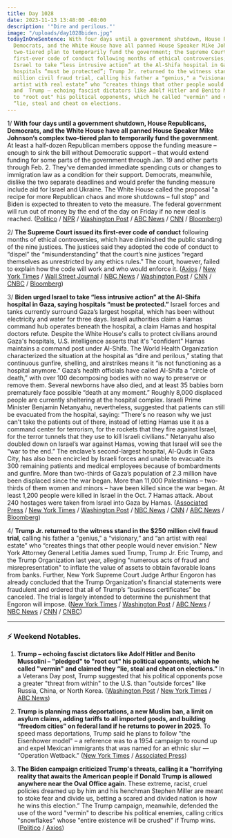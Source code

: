 ```yaml
---
title: Day 1028
date: 2023-11-13 13:48:00 -08:00
description: '"Dire and perilous."'
image: "/uploads/day1028biden.jpg"
todayInOneSentence: With four days until a government shutdown, House Republicans,
  Democrats, and the White House have all panned House Speaker Mike Johnson’s complex
  two-tiered plan to temporarily fund the government; the Supreme Court issued its
  first-ever code of conduct following months of ethical controversies; Biden urged
  Israel to take “less intrusive action” at the Al-Shifa hospital in Gaza, saying
  hospitals “must be protected”; Trump Jr. returned to the witness stand in the $250
  million civil fraud trial, calling his father a "genius," a “visionary,” and “an
  artist with real estate” who “creates things that other people would never envision”;
  and  Trump – echoing fascist dictators like Adolf Hitler and Benito Mussolini – "pledged"
  to "root out" his political opponents, which he called "vermin" and claimed they
  “lie, steal and cheat on elections.
---
```


1/ **With four days until a government shutdown, House Republicans, Democrats, and the White House have all panned House Speaker Mike Johnson’s complex two-tiered plan to temporarily fund the government**. At least a half-dozen Republican members oppose the funding measure – enough to sink the bill without Democratic support – that would extend funding for some parts of the government through Jan. 19 and other parts through Feb. 2. They've demanded immediate spending cuts or changes to immigration law as a condition for their support. Democrats, meanwhile, dislike the two separate deadlines and would prefer the funding measure include aid for Israel and Ukraine. The White House called the proposal "a recipe for more Republican chaos and more shutdowns – full stop" and Biden is expected to threaten to veto the measure. The federal government will run out of money by the end of the day on Friday if no new deal is reached. ([Politico](https://www.politico.com/live-updates/2023/11/13/congress/house-gop-spending-johnson-senate-00126829) / [NPR](https://www.npr.org/2023/11/12/1212546360/the-white-house-and-some-republicans-pan-johnsons-2-part-plan-to-avoid-a-shutdow) / [Washington Post](https://www.washingtonpost.com/politics/2023/11/13/government-shutdown-mike-johnson-house-republicans/) / [ABC News](https://abcnews.go.com/Politics/gop-opposition-speaker-mike-johnson-democratic-votes-pass/story?id=104850293) / [CNN](https://www.cnn.com/2023/11/13/politics/mike-johnson-shutdown-house-gop-government-budget/index.html) / [Bloomberg](https://www.bloomberg.com/news/articles/2023-11-13/gop-speaker-s-plan-to-avert-shutdown-faces-critical-24-hours?srnd=premium&sref=MIBMEEoj))

2/ **The Supreme Court issued its first-ever code of conduct** following months of ethical controversies, which have diminished the public standing of the nine justices. The justices said they adopted the code of conduct to “dispel” the “misunderstanding” that the court’s nine justices “regard themselves as unrestricted by any ethics rules." The court, however, failed to explain how the code will work and who would enforce it. ([Axios](https://www.axios.com/2023/11/13/supreme-court-adopt-ethics-code-justices) / [New York Times](https://www.nytimes.com/2023/11/13/us/politics/supreme-court-ethics-code.html) / [Wall Street Journal](https://www.wsj.com/us-news/law/supreme-court-code-of-conduct-scandals-5d8be723?mod=hp_lead_pos3) / [NBC News](https://www.nbcnews.com/politics/supreme-court/supreme-court-code-of-conduct-rcna124951) / [Washington Post](https://www.washingtonpost.com/politics/2023/11/13/supreme-court-ethics-code/) / [CNN](https://www.cnn.com/2023/11/13/politics/supreme-court-announcement/index.html) / [CNBC](https://www.cnbc.com/2023/11/13/supreme-court-adopts-ethics-code-as-justices-face-criticism-over-financial-disclosures.html) / [Bloomberg](https://www.bloomberg.com/news/articles/2023-11-13/supreme-court-adopts-code-of-conduct-amid-ethics-controversies?srnd=premium&sref=MIBMEEoj))

3/ **Biden urged Israel to take “less intrusive action” at the Al-Shifa hospital in Gaza, saying hospitals “must be protected.”** Israeli forces and tanks currently surround Gaza’s largest hospital, which has been without electricity and water for three days. Israeli authorities claim a Hamas command hub operates beneath the hospital, a claim Hamas and hospital doctors refute. Despite the White House's calls to protect civilians around Gaza's hospitals, U.S. intelligence asserts that it's "confident" Hamas maintains a command post under Al-Shifa. The World Health Organization characterized the situation at the hospital as “dire and perilous,” stating that continuous gunfire, shelling, and airstrikes means it “is not functioning as a hospital anymore.” Gaza’s health officials have called Al-Shifa a "circle of death,” with over 100 decomposing bodies with no way to preserve or remove them. Several newborns have also died, and at least 35 babies born prematurely face possible “death at any moment.” Roughly 8,000 displaced people are currently sheltering at the hospital complex. Israeli Prime Minister Benjamin Netanyahu, nevertheless, suggested that patients can still be evacuated from the hospital, saying: "There's no reason why we just can't take the patients out of there, instead of letting Hamas use it as a command center for terrorism, for the rockets that they fire against Israel, for the terror tunnels that they use to kill Israeli civilians." Netanyahu also doubled down on Israel’s war against Hamas, vowing that Israel will see the “war to the end.” The enclave’s second-largest hospital, Al-Quds in Gaza City, has also been encircled by Israeli forces and unable to evacuate its 300 remaining patients and medical employees because of bombardments and gunfire. More than two-thirds of Gaza’s population of 2.3 million have been displaced since the war began. More than 11,000 Palestinians – two-thirds of them women and minors – have been killed since the war began. At least 1,200 people were killed in Israel in the Oct. 7 Hamas attack. About 240 hostages were taken from Israel into Gaza by Hamas. ([Associated Press](https://apnews.com/article/israel-hamas-war-live-updates-11-13-2023-b5c94b23717f5f2d8d19414baf8d7caa) / [New York Times](https://www.nytimes.com/live/2023/11/13/world/israel-hamas-gaza-war-news) / [Washington Post](https://www.washingtonpost.com/world/2023/11/13/israel-hamas-war-gaza-palestine-live/) / [NBC News](https://www.nbcnews.com/news/world/live-blog/israel-hamas-war-live-updates-rcna124850) / [CNN](https://www.cnn.com/middleeast/live-news/israel-hamas-war-gaza-news-11-13-23/index.html) / [ABC News](https://abcnews.go.com/International/live-updates?id=104837945) / [Bloomberg](https://www.bloomberg.com/news/articles/2023-11-13/israel-latest-us-strikes-iran-linked-targets-in-eastern-syria?srnd=premium&sref=MIBMEEoj))

4/ **Trump Jr. returned to the witness stand in the $250 million civil fraud trial**, calling his father a "genius," a “visionary,” and “an artist with real estate” who “creates things that other people would never envision.” New York Attorney General Letitia James sued Trump, Trump Jr. Eric Trump, and the Trump Organization last year, alleging "numerous acts of fraud and misrepresentation" to inflate the value of assets to obtain favorable loans from banks. Further, New York Supreme Court Judge Arthur Engoron has already concluded that the Trump Organization's financial statements were fraudulent and ordered that all of Trump’s “business certificates” be canceled. The trial is largely intended to determine the punishment that Engoron will impose. ([New York Times](https://www.nytimes.com/live/2023/11/13/nyregion/trump-fraud-trial-news) / [Washington Post](https://www.washingtonpost.com/politics/2023/11/13/trump-new-york-fraud-trial/) / [ABC News](https://abcnews.go.com/US/live-updates/trump-fraud-trial/?id=103642561) / [NBC News](https://www.nbcnews.com/politics/donald-trump/donald-trump-jr-returns-witness-stand-ny-civil-fraud-trial-rcna124863) / [CNN](https://www.cnn.com/politics/live-news/donald-trump-jr-trial-testimony-11-13-23/index.html) / [CNBC](https://www.cnbc.com/2023/11/13/trump-jr-testifies-again-in-250-million-fraud-trial.html))

---

### ⚡️ Weekend Notables.

1. **Trump – echoing fascist dictators like Adolf Hitler and Benito Mussolini – "pledged" to "root out" his political opponents, which he called "vermin" and claimed they “lie, steal and cheat on elections.”**  In a Veterans Day post, Trump suggested that his political opponents pose a greater "threat from within" to the U.S. than "outside forces" like Russia, China, or North Korea. ([Washington Post](https://www.washingtonpost.com/politics/2023/11/12/trump-rally-vermin-political-opponents/) / [New York Times](https://www.nytimes.com/2023/11/11/us/politics/trump-new-hampshire-veterans.html) / [ABC News](https://abcnews.go.com/Politics/trump-compares-political-opponents-vermin-root-alarming-historians/story?id=104847748))

2. **Trump is planning mass deportations, a new Muslim ban, a limit on asylum claims, adding tariffs to all imported goods, and building “freedom cities” on federal land if he returns to power in 2025**. To speed mass deportations, Trump said he plans to follow "the Eisenhower model" – a reference was to a 1954 campaign to round up and expel Mexican immigrants that was named for an ethnic slur — “Operation Wetback.” ([New York Times](https://www.nytimes.com/2023/11/11/us/politics/trump-2025-immigration-agenda.html) / [Associated Press](https://apnews.com/article/trump-policies-agenda-election-2024-second-term-d656d8f08629a8da14a65c4075545e0f))

3. **The Biden campaign criticized Trump's threats, calling it a "horrifying reality that awaits the American people if Donald Trump is allowed anywhere near the Oval Office again**. These extreme, racist, cruel policies dreamed up by him and his henchman Stephen Miller are meant to stoke fear and divide us, betting a scared and divided nation is how he wins this election.”  The Trump campaign, meanwhile, defended the use of the word "vermin" to describe his political enemies, calling critics "snowflakes" whose "entire existence will be crushed" if Trump wins. ([Politico](https://www.politico.com/news/2023/11/11/biden-campaign-slams-extreme-and-racist-trump-immigration-plans-00126712) / [Axios](https://www.axios.com/2023/11/13/trump-vermin-fascist-language-speech))